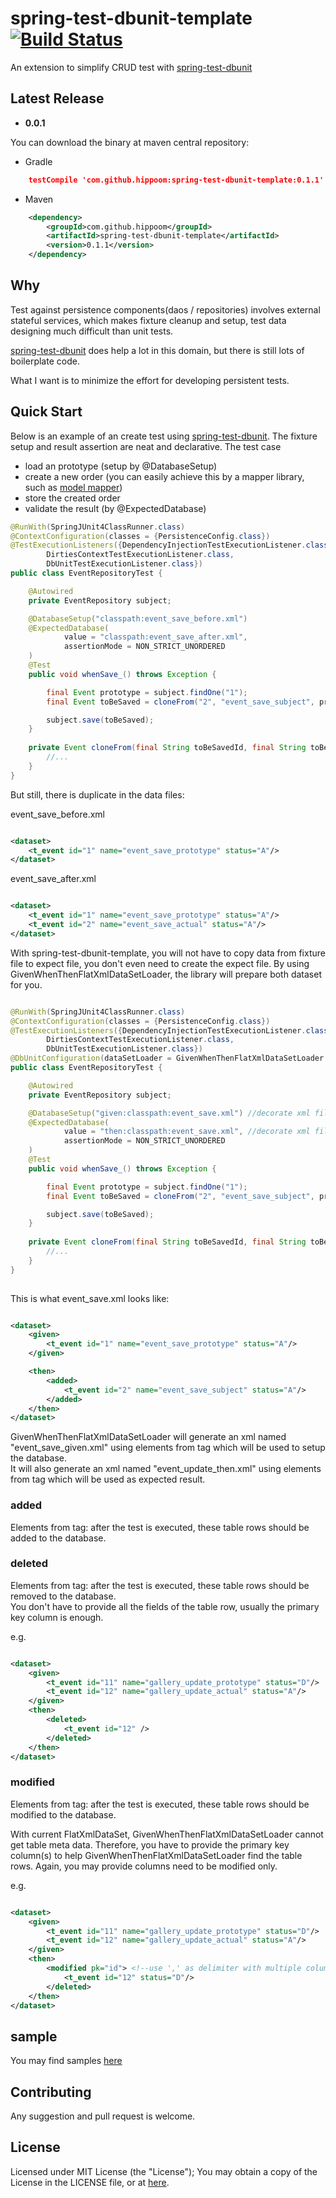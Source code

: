 # spring-test-dbunit-template [![Build Status](https://travis-ci.org/Hippoom/spring-test-dbunit-template.svg?branch=master)](https://travis-ci.org/Hippoom/spring-test-dbunit-template)

An extension to simplify CRUD test with [spring-test-dbunit](http://springtestdbunit.github.io/spring-test-dbunit)

## Latest Release
* __0.0.1__

You can download the binary at maven central repository:


* Gradle

```` json
    testCompile 'com.github.hippoom:spring-test-dbunit-template:0.1.1'
````

* Maven

```` xml
    <dependency>
    	<groupId>com.github.hippoom</groupId>
    	<artifactId>spring-test-dbunit-template</artifactId>
    	<version>0.1.1</version>
    </dependency>
````

## Why

Test against persistence components(daos / repositories) involves external stateful services,
which makes fixture cleanup and setup, test data designing much difficult than unit tests.

[spring-test-dbunit](http://springtestdbunit.github.io/spring-test-dbunit) does help a lot in this domain,
but there is still lots of boilerplate code.

What I want is to minimize the effort for developing persistent tests.


## Quick Start

Below is an example of an create test using [spring-test-dbunit](http://springtestdbunit.github.io/spring-test-dbunit).
The fixture setup and result assertion are neat and declarative.
The test case
* load an prototype (setup by @DatabaseSetup)
* create a new order (you can easily achieve this by a mapper library, such as [model mapper](http://modelmapper.org/))
* store the created order
* validate the result (by @ExpectedDatabase)

````java
@RunWith(SpringJUnit4ClassRunner.class)
@ContextConfiguration(classes = {PersistenceConfig.class})
@TestExecutionListeners({DependencyInjectionTestExecutionListener.class,
        DirtiesContextTestExecutionListener.class,
        DbUnitTestExecutionListener.class})
public class EventRepositoryTest {

    @Autowired
    private EventRepository subject;

    @DatabaseSetup("classpath:event_save_before.xml") 
    @ExpectedDatabase(
            value = "classpath:event_save_after.xml", 
            assertionMode = NON_STRICT_UNORDERED
    )
    @Test
    public void whenSave_() throws Exception {

        final Event prototype = subject.findOne("1");
        final Event toBeSaved = cloneFrom("2", "event_save_subject", prototype);

        subject.save(toBeSaved);
    }
    
    private Event cloneFrom(final String toBeSavedId, final String toBeSavedName, Event prototype) {
        //...
    }
}
````

But still, there is duplicate in the data files:

event_save_before.xml
````xml

<dataset>
    <t_event id="1" name="event_save_prototype" status="A"/>
</dataset>

````

event_save_after.xml
````xml

<dataset>
    <t_event id="1" name="event_save_prototype" status="A"/>
    <t_event id="2" name="event_save_actual" status="A"/>
</dataset>

````

With spring-test-dbunit-template, you will not have to copy data from fixture file to expect file,
you don't even need to create the expect file.
By using GivenWhenThenFlatXmlDataSetLoader, the library will prepare both dataset for you.

````java

@RunWith(SpringJUnit4ClassRunner.class)
@ContextConfiguration(classes = {PersistenceConfig.class})
@TestExecutionListeners({DependencyInjectionTestExecutionListener.class,
        DirtiesContextTestExecutionListener.class,
        DbUnitTestExecutionListener.class})
@DbUnitConfiguration(dataSetLoader = GivenWhenThenFlatXmlDataSetLoader.class) //using this DataSetLoader
public class EventRepositoryTest {

    @Autowired
    private EventRepository subject;

    @DatabaseSetup("given:classpath:event_save.xml") //decorate xml file with "given:" prefix
    @ExpectedDatabase(
            value = "then:classpath:event_save.xml", //decorate xml file with "then:" prefix
            assertionMode = NON_STRICT_UNORDERED
    )
    @Test
    public void whenSave_() throws Exception {

        final Event prototype = subject.findOne("1");
        final Event toBeSaved = cloneFrom("2", "event_save_subject", prototype);

        subject.save(toBeSaved);
    }
    
    private Event cloneFrom(final String toBeSavedId, final String toBeSavedName, Event prototype) {
        //...
    }
}
    
````

This is what event_save.xml looks like:

````xml

<dataset>
    <given>
        <t_event id="1" name="event_save_prototype" status="A"/>
    </given>

    <then>
        <added>
            <t_event id="2" name="event_save_subject" status="A"/>
        </added>
    </then>
</dataset>

````

GivenWhenThenFlatXmlDataSetLoader will generate an xml named "event_save_given.xml" using elements from <given/> tag
which will be used to setup the database.  
It will also generate an xml named "event_update_then.xml" using elements from <then/> tag 
which will be used as expected result.
 
### added
 
Elements from <added/> tag: after the test is executed, these table rows should be added to the database. 

### deleted

Elements from <deleted/> tag: after the test is executed, these table rows should be removed to the database.  
You don't have to provide all the fields of the table row, usually the primary key column is enough.
 
e.g.

````xml

<dataset>
    <given>
        <t_event id="11" name="gallery_update_prototype" status="D"/>
        <t_event id="12" name="gallery_update_actual" status="A"/>
    </given>
    <then>
        <deleted>
            <t_event id="12" />
        </deleted>
    </then>
</dataset>

````

### modified

Elements from <modified/> tag: after the test is executed, these table rows should be modified to the database.

With current FlatXmlDataSet, GivenWhenThenFlatXmlDataSetLoader cannot get table meta data.
Therefore, you have to provide the primary key column(s) to help GivenWhenThenFlatXmlDataSetLoader find the table rows.
Again, you may provide columns need to be modified only.
  
e.g.

````xml

<dataset>
    <given>
        <t_event id="11" name="gallery_update_prototype" status="D"/>
        <t_event id="12" name="gallery_update_actual" status="A"/>
    </given>
    <then>
        <modified pk="id"> <!--use ',' as delimiter with multiple columns-->
            <t_event id="12" status="D"/>
        </deleted>
    </then>
</dataset>

````

## sample

You may find samples [here](sample)

## Contributing
Any suggestion and pull request is welcome.

## License

Licensed under MIT License (the "License"); You may obtain a copy of the License in the LICENSE file, or at [here](LICENSE).